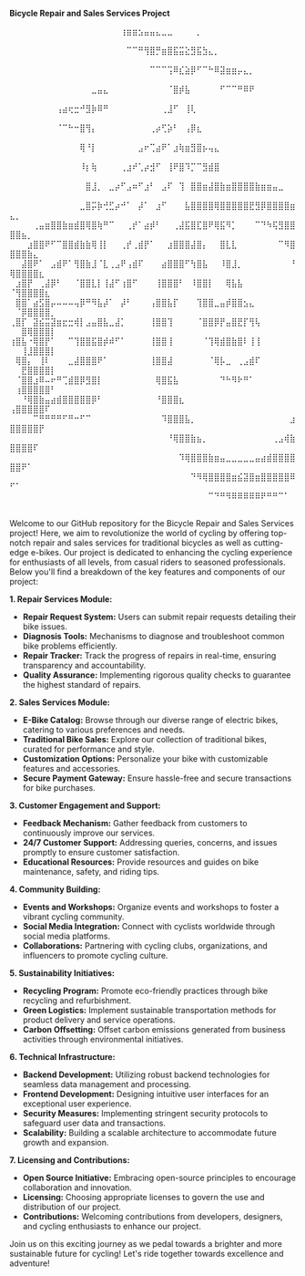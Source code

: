 **Bicycle Repair and Sales Services Project**

⠀⠀⠀⠀⠀⠀⠀⠀⠀⠀⠀⠀⠀⠀⠀⠀⠀⠀⠀⢰⣶⣶⣢⣤⣤⣄⣀⣀⠀⠀⠀⠀⡀⠀⠀⠀⠀⠀⠀⠀⠀⠀⠀⠀⠀⠀⠀⠀⠀⠀⠀⠀⠀⠀⠀⠀⠀
⠀⠀⠀⠀⠀⠀⠀⠀⠀⠀⠀⠀⠀⠀⠀⠀⠀⠀⠀⠀⠉⠉⠛⢻⣿⡛⣶⣿⣯⣭⣕⣻⣯⣳⣄⡀⠀⠀⠀⠀⠀⠀⠀⠀⠀⠀⠀⠀⠀⠀⠀⠀⠀⠀⠀⠀⠀
⠀⠀⠀⠀⠀⠀⠀⠀⠀⠀⠀⠀⠀⠀⠀⠀⠀⠀⠀⠀⠀⠀⠀⠀⠉⠉⠉⢩⠿⣎⣵⡿⠋⠉⠓⠿⣽⣶⣶⡤⣄⡀⠀⠀⠀⠀⠀⠀⠀⠀⠀⠀⠀⠀⠀⠀⠀
⠀⠀⠀⠀⠀⠀⠀⠀⠀⠀⠀⠀⠀⠀⣀⣤⣄⠀⠀⠀⠀⠀⠀⠀⠀⠀⠀⠈⣿⡾⣧⠀⠀⠀⠀⠀⠋⠉⠉⠛⠿⠟⠀⠀⠀⠀⠀⠀⠀⠀⠀⠀⠀⠀⠀⠀⠀
⠀⠀⠀⠀⠀⠀⠀⠀⢠⣴⢖⣒⠚⣻⡷⠿⠛⠀⠀⠀⠀⠀⠀⠀⠀⠀⢀⣸⠋⠀⢸⢇⠀⠀⠀⠀⠀⠀⠀⠀⠀⠀⠀⠀⠀⠀⠀⠀⠀⠀⠀⠀⠀⠀⠀⠀⠀
⠀⠀⠀⠀⠀⠀⠀⠀⠈⠉⠓⠒⣿⢻⡄⠀⠀⠀⠀⠀⠀⠀⠀⠀⢀⡴⢋⡵⠃⠀⢠⡿⣆⠀⠀⠀⠀⠀⠀⠀⠀⠀⠀⠀⠀⠀⠀⠀⠀⠀⠀⠀⠀⠀⠀⠀⠀
⠀⠀⠀⠀⠀⠀⠀⠀⠀⠀⠀⠀⢿⠘⡇⠀⠀⠀⠀⠀⠀⠀⣠⠖⢉⣴⠟⠁⣰⢷⣶⣻⣿⡦⢤⣄⠀⠀⠀⠀⠀⠀⠀⠀⠀⠀⠀⠀⠀⠀⠀⠀⠀⠀⠀⠀⠀
⠀⠀⠀⠀⠀⠀⠀⠀⠀⠀⠀⠀⠸⡆⢷⠀⠀⠀⠀⢀⣰⠞⢁⡴⣺⠋⠀⢸⠟⣿⠹⡉⠉⣻⣾⣿⠀⠀⠀⠀⠀⠀⠀⠀⠀⠀⠀⠀⠀⠀⠀⠀⠀⠀⠀⠀⠀
⠀⠀⠀⠀⠀⠀⠀⠀⠀⠀⠀⠀⠀⣿⣸⡀⠀⣀⡴⠋⣠⠶⠋⣰⠃⠀⣠⠏⠀⢹⠀⣿⣿⣶⣼⣿⣷⣶⣿⣿⣿⣿⣷⣶⣶⣤⣀⠀⠀⠀⠀⠀⠀⠀⠀⠀⠀
⠀⠀⠀⠀⠀⠀⠀⠀⠀⠀⠀⠀⣀⣿⡭⡷⢚⣋⡴⠚⠁⠀⡼⠁⠀⣰⠋⠀⠀⠀⣧⣿⣿⣿⣿⢿⣿⣿⣿⣿⣿⣟⣻⡿⣿⣿⣿⣿⣶⣄⡀⠀⠀⠀⠀⠀⠀
⠀⠀⠀⠀⢀⣤⣶⣿⣿⣷⣶⣾⣿⢿⣿⢷⠛⠉⠀⠀⢀⡞⠁⣴⡾⠃⠀⠀⢀⣼⣯⣿⣏⣿⠟⢿⣯⠻⡁⠀⠀⠀⠉⠙⠳⢯⣻⣿⣿⣿⣿⣦⡀⠀⠀⠀⠀
⠀⠀⠀⣰⣿⣿⠟⠋⠉⣿⣿⣾⣷⣷⢿⢸⡇⠀⠀⢀⡞⢀⣾⡟⠁⠀⠀⣰⣿⣿⣿⣼⣿⡄⠀⠀⣿⣇⣇⠀⠀⠀⠀⠀⠀⠀⠉⠻⣿⣿⣿⣿⣷⣄⠀⠀⠀
⠀⠀⣼⣿⠟⠁⠀⣠⣾⠟⠁⢻⣿⣷⣸⠈⣇⢀⣠⠟⢠⣾⠏⠀⠀⠀⣴⣿⣿⣿⠋⢳⣿⣧⠀⠀⠸⣿⣸⡀⠀⠀⠀⠀⠀⠀⠀⠀⠘⢿⣿⣿⣿⣿⣆⠀⠀
⠀⣰⣿⡟⠀⢀⣼⡿⠃⠀⠀⠈⣿⣿⣇⡇⢸⣼⠋⢰⣿⠋⠀⠀⠀⢸⣿⣿⣿⠃⠀⠸⣿⣿⡇⠀⠀⢿⣧⣧⠀⠀⠀⠀⠀⠀⠀⠀⠀⠈⢻⣿⣿⣿⣿⣆⠀
⠀⣿⣿⠁⣴⣫⣿⡤⠤⠤⠤⢤⡿⠛⠻⣧⡼⠁⠀⡼⠃⠀⠀⠀⢠⣿⣿⣧⡏⠀⠀⠀⢹⣿⣿⣀⣤⡾⣿⣿⣢⣄⠀⠀⠀⠀⠀⠀⠀⠀⠈⡿⣿⣿⣿⣿⡀
⢀⣿⡏⠀⣽⣮⣭⣽⣶⣖⣒⢾⡇⣠⣤⣿⣧⣀⣼⡁⠀⠀⠀⠀⢸⣿⣿⢹⠀⠀⠀⠀⠈⣿⣿⡿⡟⣤⣿⣟⡏⢻⢧⠀⠀⠀⠀⠀⠀⠀⠀⣿⢿⣿⣿⣿⡇
⢰⣿⣧⠐⢿⣿⡟⠁⠀⠀⠉⢹⣿⣿⣯⣿⡾⠾⠋⠁⠀⠀⠀⠀⢸⣿⣿⢸⠀⠀⠀⠀⠀⠈⢹⢿⣾⣿⣷⣿⠇⢸⢸⠀⠀⠀⠀⠀⠀⠀⠀⢸⣸⣿⣿⣿⡇
⠀⢿⣿⡄⠀⢸⠇⠀⠀⠀⣀⣼⣿⣿⣿⠟⠁⠀⠀⠀⠀⠀⠀⠀⢸⣿⣿⣼⠀⠀⠀⠀⠀⠀⠈⢿⡧⣀⠀⢀⣠⣾⠏⠀⠀⠀⠀⠀⠀⠀⠀⣟⣿⣿⣿⣿⡇
⠀⠈⣿⣿⣰⠿⠤⠖⠛⢉⣾⣿⡿⣻⣿⡇⠀⠀⠀⠀⠀⠀⠀⠀⠀⢿⣿⣯⣧⠀⠀⠀⠀⠀⠀⠀⠙⠓⠻⠗⠛⠁⠀⠀⠀⠀⠀⠀⠀⠀⢰⣿⣿⣿⣿⣿⠃
⠀⠀⠘⢿⣿⣷⣤⣴⣾⣿⣿⣿⣿⣿⡿⠃⠀⠀⠀⠀⠀⠀⠀⠀⠀⠘⣿⣿⣿⣆⠀⠀⠀⠀⠀⠀⠀⠀⠀⠀⠀⠀⠀⠀⠀⠀⠀⠀⠀⢠⣿⣿⣿⣿⣿⠏⠀
⠀⠀⠀⠀⠉⠛⠛⠛⠛⠋⠛⠒⠋⠉⠀⠀⠀⠀⠀⠀⠀⠀⠀⠀⠀⠀⠹⣿⣿⣿⣧⡀⠀⠀⠀⠀⠀⠀⠀⠀⠀⠀⠀⠀⠀⠀⠀⠀⣰⣿⣿⣿⣿⣿⡟⠀⠀
⠀⠀⠀⠀⠀⠀⠀⠀⠀⠀⠀⠀⠀⠀⠀⠀⠀⠀⠀⠀⠀⠀⠀⠀⠀⠀⠀⠘⢿⣿⣿⣷⣦⡀⠀⠀⠀⠀⠀⠀⠀⠀⠀⠀⠀⢀⣠⢾⣷⣿⣿⣿⣿⠏⠀⠀⠀
⠀⠀⠀⠀⠀⠀⠀⠀⠀⠀⠀⠀⠀⠀⠀⠀⠀⠀⠀⠀⠀⠀⠀⠀⠀⠀⠀⠀⠀⠹⢿⣿⣿⣿⣷⣶⣤⣀⣀⣀⣀⣀⣤⣴⣾⣿⣿⣿⣿⣿⣿⠟⠁⠀⠀⠀⠀
⠀⠀⠀⠀⠀⠀⠀⠀⠀⠀⠀⠀⠀⠀⠀⠀⠀⠀⠀⠀⠀⠀⠀⠀⠀⠀⠀⠀⠀⠀⠀⠙⠻⢿⣿⣿⣿⣿⣶⣮⣽⣿⣶⣿⣿⣿⣿⣿⠿⠋⠁⠀⠀⠀⠀⠀⠀
⠀⠀⠀⠀⠀⠀⠀⠀⠀⠀⠀⠀⠀⠀⠀⠀⠀⠀⠀⠀⠀⠀⠀⠀⠀⠀⠀⠀⠀⠀⠀⠀⠀⠀⠉⠙⠛⠻⠿⠿⠿⠿⠿⠟⠛⠛⠉⠁⠀⠀⠀⠀⠀⠀⠀⠀⠀

Welcome to our GitHub repository for the Bicycle Repair and Sales Services project! Here, we aim to revolutionize the world of cycling by offering top-notch repair and sales services for traditional bicycles as well as cutting-edge e-bikes.
Our project is dedicated to enhancing the cycling experience for enthusiasts of all levels, from casual riders to seasoned professionals. 
Below you'll find a breakdown of the key features and components of our project:

**1. Repair Services Module:**
   - **Repair Request System:** Users can submit repair requests detailing their bike issues.
   - **Diagnosis Tools:** Mechanisms to diagnose and troubleshoot common bike problems efficiently.
   - **Repair Tracker:** Track the progress of repairs in real-time, ensuring transparency and accountability.
   - **Quality Assurance:** Implementing rigorous quality checks to guarantee the highest standard of repairs.

**2. Sales Services Module:**
   - **E-Bike Catalog:** Browse through our diverse range of electric bikes, catering to various preferences and needs.
   - **Traditional Bike Sales:** Explore our collection of traditional bikes, curated for performance and style.
   - **Customization Options:** Personalize your bike with customizable features and accessories.
   - **Secure Payment Gateway:** Ensure hassle-free and secure transactions for bike purchases.

**3. Customer Engagement and Support:**
   - **Feedback Mechanism:** Gather feedback from customers to continuously improve our services.
   - **24/7 Customer Support:** Addressing queries, concerns, and issues promptly to ensure customer satisfaction.
   - **Educational Resources:** Provide resources and guides on bike maintenance, safety, and riding tips.

**4. Community Building:**
   - **Events and Workshops:** Organize events and workshops to foster a vibrant cycling community.
   - **Social Media Integration:** Connect with cyclists worldwide through social media platforms.
   - **Collaborations:** Partnering with cycling clubs, organizations, and influencers to promote cycling culture.

**5. Sustainability Initiatives:**
   - **Recycling Program:** Promote eco-friendly practices through bike recycling and refurbishment.
   - **Green Logistics:** Implement sustainable transportation methods for product delivery and service operations.
   - **Carbon Offsetting:** Offset carbon emissions generated from business activities through environmental initiatives.

**6. Technical Infrastructure:**
   - **Backend Development:** Utilizing robust backend technologies for seamless data management and processing.
   - **Frontend Development:** Designing intuitive user interfaces for an exceptional user experience.
   - **Security Measures:** Implementing stringent security protocols to safeguard user data and transactions.
   - **Scalability:** Building a scalable architecture to accommodate future growth and expansion.

**7. Licensing and Contributions:**
   - **Open Source Initiative:** Embracing open-source principles to encourage collaboration and innovation.
   - **Licensing:** Choosing appropriate licenses to govern the use and distribution of our project.
   - **Contributions:** Welcoming contributions from developers, designers, and cycling enthusiasts to enhance our project.

Join us on this exciting journey as we pedal towards a brighter and more sustainable future for cycling! Let's ride together towards excellence and adventure!
